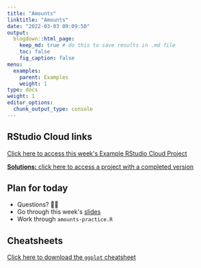 ```yaml
---
title: "Amounts"
linktitle: "Amounts"
date: "2022-03-03 09:09:50"
output:
  blogdown::html_page:
    keep_md: true # do this to save results in .md file
    toc: false
    fig_caption: false
menu:
  examples:
    parent: Examples
    weight: 1
type: docs
weight: 1
editor_options:
  chunk_output_type: console
---
```


## RStudio Cloud links

[Click here to access this week's Example RStudio Cloud Project](https://rstudio.cloud/spaces/210747/project/3674006)

[**Solutions:** click here to access a project with a completed version](https://rstudio.cloud/spaces/210747/project/3674011)


## Plan for today
- Questions? :raising_hand_woman:
- Go through this week's [slides](/content/06-content/)
- Work through `amounts-practice.R`


## Cheatsheets

[Click here to download the `ggplot` cheatsheet](https://raw.githubusercontent.com/rstudio/cheatsheets/main/data-visualization.pdf)

